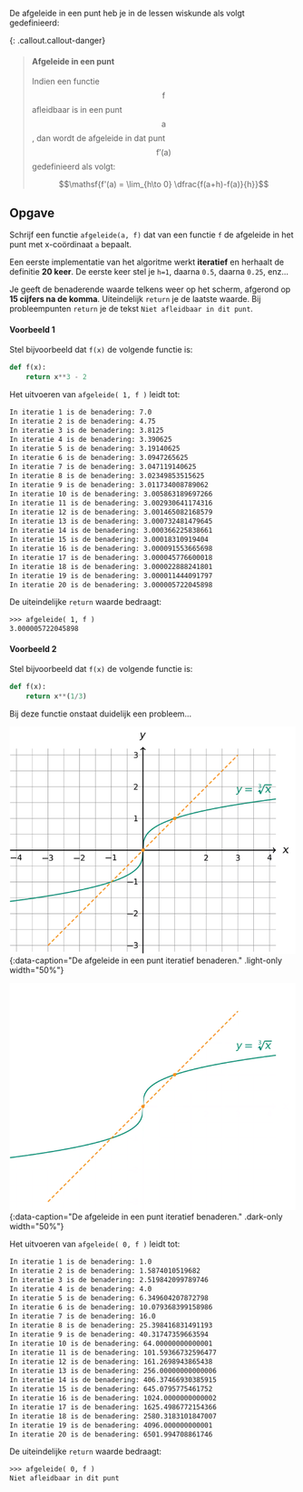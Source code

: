 De afgeleide in een punt heb je in de lessen wiskunde als volgt gedefinieerd:

{: .callout.callout-danger}
> #### Afgeleide in een punt
> Indien een functie $$\mathsf{f}$$ afleidbaar is in een punt $$\mathsf{a}$$, dan wordt de afgeleide in dat punt $$\mathsf{f'(a)}$$ gedefinieerd als volgt:
> 
> $$\mathsf{f'(a) = \lim_{h\to 0} \dfrac{f(a+h)-f(a)}{h}}$$

## Opgave

Schrijf een functie `afgeleide(a, f)` dat van een functie `f` de afgeleide in het punt met x-coördinaat `a` bepaalt.

Een eerste implementatie van het algoritme werkt **iteratief** en herhaalt de definitie **20 keer**. De eerste keer stel je `h=1`, daarna `0.5`, daarna `0.25`, enz...

Je geeft de benaderende waarde telkens weer op het scherm, afgerond op **15 cijfers na de komma**. Uiteindelijk `return` je de laatste waarde. Bij probleempunten `return` je de tekst `Niet afleidbaar in dit punt`.

#### Voorbeeld 1

Stel bijvoorbeeld dat `f(x)` de volgende functie is:

```python
def f(x):
    return x**3 - 2
```

Het uitvoeren van `afgeleide( 1, f )` leidt tot:
```
In iteratie 1 is de benadering: 7.0
In iteratie 2 is de benadering: 4.75
In iteratie 3 is de benadering: 3.8125
In iteratie 4 is de benadering: 3.390625
In iteratie 5 is de benadering: 3.19140625
In iteratie 6 is de benadering: 3.0947265625
In iteratie 7 is de benadering: 3.047119140625
In iteratie 8 is de benadering: 3.02349853515625
In iteratie 9 is de benadering: 3.011734008789062
In iteratie 10 is de benadering: 3.005863189697266
In iteratie 11 is de benadering: 3.002930641174316
In iteratie 12 is de benadering: 3.001465082168579
In iteratie 13 is de benadering: 3.000732481479645
In iteratie 14 is de benadering: 3.000366225838661
In iteratie 15 is de benadering: 3.00018310919404
In iteratie 16 is de benadering: 3.000091553665698
In iteratie 17 is de benadering: 3.000045776600018
In iteratie 18 is de benadering: 3.000022888241801
In iteratie 19 is de benadering: 3.000011444091797
In iteratie 20 is de benadering: 3.000005722045898
```

De uiteindelijke `return` waarde bedraagt:
```
>>> afgeleide( 1, f )
3.000005722045898
```

#### Voorbeeld 2

Stel bijvoorbeeld dat `f(x)` de volgende functie is:

```python
def f(x):
    return x**(1/3)
```

Bij deze functie onstaat duidelijk een probleem...

![De afgeleide in een punt iteratief benaderen.](media/image.png "De afgeleide in een punt iteratief benaderen."){:data-caption="De afgeleide in een punt iteratief benaderen." .light-only width="50%"}

![De afgeleide in een punt iteratief benaderen.](media/image_dark.png "De afgeleide in een punt iteratief benaderen."){:data-caption="De afgeleide in een punt iteratief benaderen." .dark-only width="50%"}


Het uitvoeren van `afgeleide( 0, f )` leidt tot:
```
In iteratie 1 is de benadering: 1.0
In iteratie 2 is de benadering: 1.5874010519682
In iteratie 3 is de benadering: 2.519842099789746
In iteratie 4 is de benadering: 4.0
In iteratie 5 is de benadering: 6.349604207872798
In iteratie 6 is de benadering: 10.079368399158986
In iteratie 7 is de benadering: 16.0
In iteratie 8 is de benadering: 25.398416831491193
In iteratie 9 is de benadering: 40.31747359663594
In iteratie 10 is de benadering: 64.00000000000001
In iteratie 11 is de benadering: 101.59366732596477
In iteratie 12 is de benadering: 161.2698943865438
In iteratie 13 is de benadering: 256.00000000000006
In iteratie 14 is de benadering: 406.37466930385915
In iteratie 15 is de benadering: 645.0795775461752
In iteratie 16 is de benadering: 1024.0000000000002
In iteratie 17 is de benadering: 1625.4986772154366
In iteratie 18 is de benadering: 2580.3183101847007
In iteratie 19 is de benadering: 4096.000000000001
In iteratie 20 is de benadering: 6501.994708861746
```

De uiteindelijke `return` waarde bedraagt:
```
>>> afgeleide( 0, f )
Niet afleidbaar in dit punt
```

